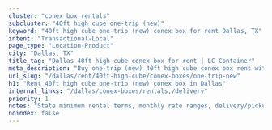 ```yaml
---
cluster: "conex box rentals"
subcluster: "40ft high cube one-trip (new)"
keyword: "40ft high cube one-trip (new) conex box for rent Dallas, TX"
intent: "Transactional-Local"
page_type: "Location-Product"
city: "Dallas, TX"
title_tag: "Dallas 40ft high cube conex box for rent | LC Container"
meta_description: "Buy one-trip (new) 40ft high cube conex box rent with local delivery in Dallas, TX. LC Container — local Since 2003. Request a fast quote today."
url_slug: "/dallas/rent/40ft-high-cube/conex-boxes/one-trip-new"
h1: "Rent 40ft high cube one-trip (new) conex box in Dallas"
internal_links: "/dallas/conex-boxes/rentals,/delivery"
priority: 1
notes: "State minimum rental terms, monthly rate ranges, delivery/pickup fees, service area."
noindex: false
---
```


<!-- TODO: Add unique city/inventory copy, images, and internal links here. -->
